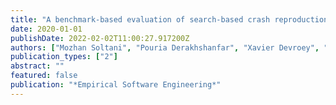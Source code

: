 ```yaml
---
title: "A benchmark-based evaluation of search-based crash reproduction"
date: 2020-01-01
publishDate: 2022-02-02T11:00:27.917200Z
authors: ["Mozhan Soltani", "Pouria Derakhshanfar", "Xavier Devroey", "Arie Van Deursen"]
publication_types: ["2"]
abstract: ""
featured: false
publication: "*Empirical Software Engineering*"
---
```


